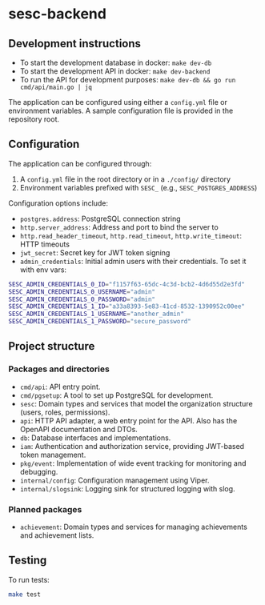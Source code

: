 # sesc-backend

## Development instructions
- To start the development database in docker: `make dev-db`
- To start the development API in docker: `make dev-backend`
- To run the API for development purposes: `make dev-db && go run cmd/api/main.go | jq`

The application can be configured using either a `config.yml` file or environment variables. A sample configuration file is provided in the repository root.

## Configuration
The application can be configured through:
1. A `config.yml` file in the root directory or in a `./config/` directory
2. Environment variables prefixed with `SESC_` (e.g., `SESC_POSTGRES_ADDRESS`)

Configuration options include:
- `postgres.address`: PostgreSQL connection string
- `http.server_address`: Address and port to bind the server to
- `http.read_header_timeout`, `http.read_timeout`, `http.write_timeout`: HTTP timeouts
- `jwt_secret`: Secret key for JWT token signing
- `admin_credentials`: Initial admin users with their credentials. To set it with env vars:
```bash
SESC_ADMIN_CREDENTIALS_0_ID="f1157f63-65dc-4c3d-bcb2-4d6d55d2e3fd"
SESC_ADMIN_CREDENTIALS_0_USERNAME="admin"
SESC_ADMIN_CREDENTIALS_0_PASSWORD="admin"
SESC_ADMIN_CREDENTIALS_1_ID="a33a8393-5e83-41cd-8532-1390952c00ee"
SESC_ADMIN_CREDENTIALS_1_USERNAME="another_admin"
SESC_ADMIN_CREDENTIALS_1_PASSWORD="secure_password"
```

## Project structure
### Packages and directories
- `cmd/api`: API entry point.
- `cmd/pgsetup`: A tool to set up PostgreSQL for development.
- `sesc`: Domain types and services that model the organization structure (users, roles, permissions).
- `api`: HTTP API adapter, a web entry point for the API. Also has the OpenAPI documentation and DTOs.
- `db`: Database interfaces and implementations.
- `iam`: Authentication and authorization service, providing JWT-based token management.
- `pkg/event`: Implementation of wide event tracking for monitoring and debugging.
- `internal/config`: Configuration management using Viper.
- `internal/slogsink`: Logging sink for structured logging with slog.

### Planned packages
- `achievement`: Domain types and services for managing achievements and achievement lists.

## Testing
To run tests:
```bash
make test
```
